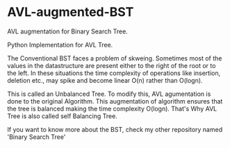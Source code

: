# AVL-augmented-BST
AVL augmentation for Binary Search Tree.

Python Implementation for AVL Tree.

The Conventional BST faces a problem of skweing. Sometimes most of the values in the datastructure are present either to the right of the root or to the left. In these situations the time complexity of operations like insertion, deletion etc., may spike and become linear O(n) rather than O(logn).

This is called an Unbalanced Tree. To modify this, AVL agumentation is done to the original Algorithm. This augmentation of algorithm ensures that the tree is balanced making the time complexity O(logn). That's Why AVL Tree is also called self Balancing Tree.

If you want to know more about the BST, check my other repository named 'Binary Search Tree'
